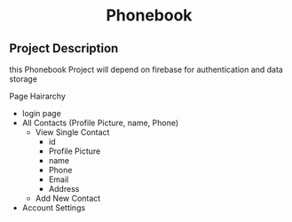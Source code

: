 # <center>Phonebook</center>

## Project Description

this Phonebook Project will depend on firebase for authentication and data storage

Page Hairarchy

- login page
- All Contacts (Profile Picture, name, Phone)
    - View Single Contact
        - id
        - Profile Picture
        - name
        - Phone
        - Email
        - Address
    - Add New Contact
- Account Settings
